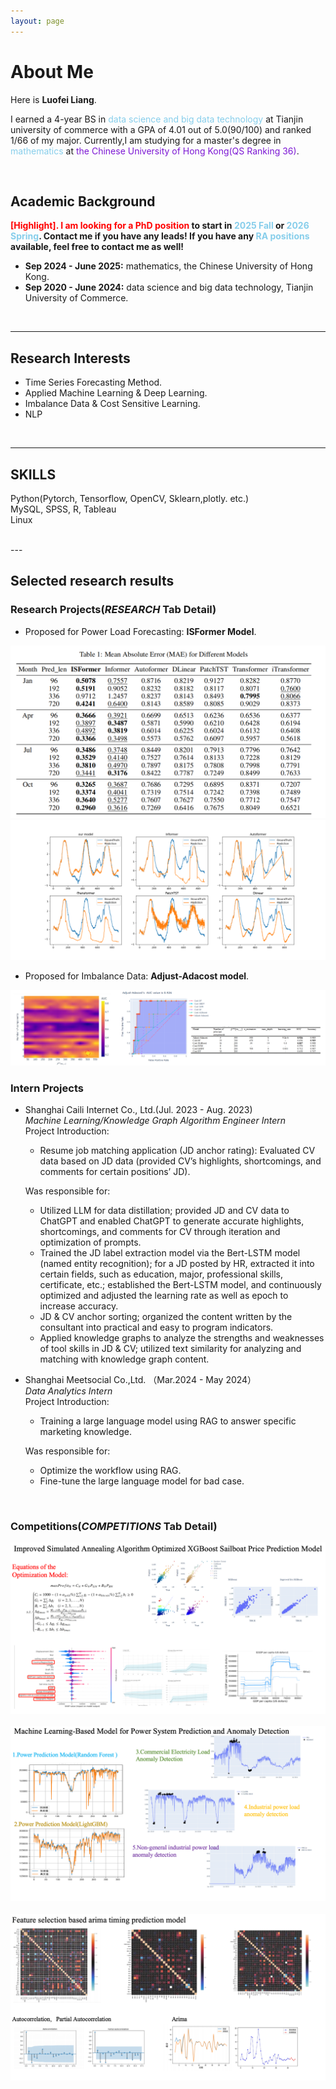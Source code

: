```yaml
---
layout: page
---
```


# About Me
Here is **Luofei Liang**.

I earned a 4-year BS in <font color='#87CEEB'>data science and big data technology</font> at Tianjin university of commerce with a GPA of 4.01 out of 5.0(90/100) and ranked 1/66 of my major. Currently,I  am  studying for a master's degree in <font color='#87CEEB'>mathematics</font> at <font color='#7C17D4'>the Chinese University of Hong Kong(QS Ranking 36)</font>.

<br>

## Academic Background

**<font color='red'>[Highlight]</font><font color='red'>. **I am looking for a PhD position**</font> to start in <font color='#87CEEB'>2025 Fall</font> or <font color='#87CEEB'>2026 Spring</font>. Contact me if you have any leads! If you have any <font color='#87CEEB'>RA positions</font> available, feel free to contact me as well!**


- **Sep 2024 - June 2025:** mathematics, the Chinese University of Hong Kong.
- **Sep 2020 - June 2024:** data science and big data technology, Tianjin University of Commerce.

<br>



---

## Research Interests

-  Time Series Forecasting Method.
-  Applied Machine Learning & Deep Learning.
-  Imbalance Data & Cost Sensitive Learning.
-  NLP

<br>

---

## SKILLS
Python(Pytorch, Tensorflow, OpenCV, Sklearn,plotly. etc.)<br>
MySQL, SPSS, R, Tableau<br>
Linux

<br>
---

## Selected research results
### Research Projects(*RESEARCH* Tab Detail)
- Proposed for Power Load Forecasting: **ISFormer Model**.<br>
<img src="/images/Table_ISFormer_result.png">
<img src="/images/Fig_ISFormer_resut2.png">

- Proposed for  Imbalance Data: **Adjust-Adacost model**.<br>
<img src="/images/p1.png" >    

### Intern Projects
- Shanghai Caili Internet Co., Ltd.(Jul. 2023 - Aug. 2023) <br>
*Machine Learning/Knowledge Graph Algorithm Engineer Intern* <br>
Project Introduction:<br>
  - Resume job matching application (JD anchor rating): Evaluated CV data based on JD data (provided CV’s highlights, shortcomings, and comments for certain positions’ JD).
  
  Was responsible for:  
  - Utilized LLM for data distillation; provided JD and CV data to ChatGPT and enabled ChatGPT to generate accurate highlights, shortcomings, and comments for CV through iteration and optimization of prompts.
  - Trained the JD label extraction model via the Bert-LSTM model (named entity recognition); for a JD posted by HR, extracted it into certain fields, such as education, major, professional skills, certificate, etc.; established the Bert-LSTM model, and continuously optimized and adjusted the learning rate as well as epoch to increase accuracy.
  - JD & CV anchor sorting; organized the content written by the consultant into practical and easy to program indicators.
  - Applied knowledge graphs to analyze the strengths and weaknesses of tool skills in JD & CV; utilized text similarity for analyzing and matching with knowledge graph content.


- Shanghai Meetsocial Co.,Ltd. （Mar.2024 - May 2024）  
*Data Analytics Intern*  
Project Introduction:  
  - Training a large language model using RAG to answer specific marketing knowledge.
  
  Was responsible for: 
  - Optimize the workflow using RAG.
  - Fine-tune the large language model for bad case.
 
<br>


### Competitions(*COMPETITIONS* Tab Detail)


<img src="images/mcm.png">
<br><br>
<img src="images/teddy.png">
<br><br>
<img src="images/ruisi.png">




<br>




